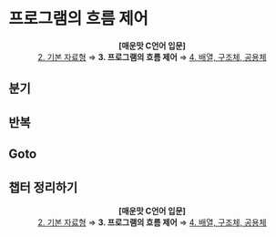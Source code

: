 # 프로그램의 흐름 제어

<p align="center">
<b>[매운맛 C언어 입문]</b> <br />
<a href="2. 기본 자료형">2. 기본 자료형</a> ⇒ <b>3. 프로그램의 흐름 제어</b> ⇒ <a href="4. 배열, 구조체, 공용체.md">4. 배열, 구조체, 공용체</a>
</p>

## 분기

## 반복

## Goto

## 챕터 정리하기

<p align="center">
<b>[매운맛 C언어 입문]</b> <br />
<a href="2. 기본 자료형">2. 기본 자료형</a> ⇒ <b>3. 프로그램의 흐름 제어</b> ⇒ <a href="4. 배열, 구조체, 공용체.md">4. 배열, 구조체, 공용체</a>
</p>
